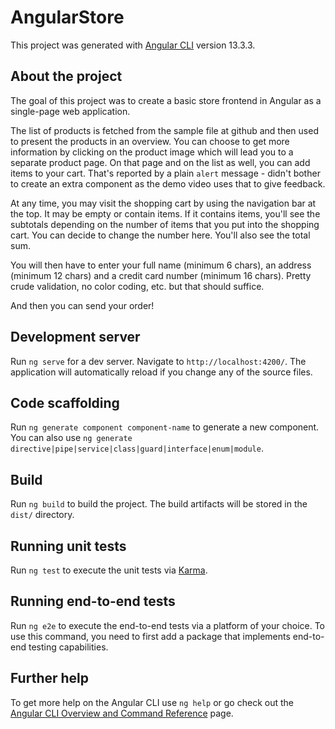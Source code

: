 # AngularStore

This project was generated with [Angular CLI](https://github.com/angular/angular-cli) version 13.3.3.

## About the project

The goal of this project was to create a basic store frontend in Angular as
a single-page web application.

The list of products is fetched from the sample file at github and then used
to present the products in an overview. You can choose to get more information
by clicking on the product image which will lead you to a separate product page.
On that page and on the list as well, you can add items to your cart. That's
reported by a plain `alert` message - didn't bother to create an extra
component as the demo video uses that to give feedback.

At any time, you may visit the shopping cart by using the navigation bar at the
top. It may be empty or contain items. If it contains items, you'll see the
subtotals depending on the number of items that you put into the shopping cart.
You can decide to change the number here. You'll also see the total sum.

You will then have to enter your full name (minimum 6 chars), an address
(minimum 12 chars) and a credit card number (minimum 16 chars). Pretty crude
validation, no color coding, etc. but that should suffice.

And then you can send your order!

## Development server

Run `ng serve` for a dev server. Navigate to `http://localhost:4200/`. The application will automatically reload if you change any of the source files.

## Code scaffolding

Run `ng generate component component-name` to generate a new component. You can also use `ng generate directive|pipe|service|class|guard|interface|enum|module`.

## Build

Run `ng build` to build the project. The build artifacts will be stored in the `dist/` directory.

## Running unit tests

Run `ng test` to execute the unit tests via [Karma](https://karma-runner.github.io).

## Running end-to-end tests

Run `ng e2e` to execute the end-to-end tests via a platform of your choice. To use this command, you need to first add a package that implements end-to-end testing capabilities.

## Further help

To get more help on the Angular CLI use `ng help` or go check out the [Angular CLI Overview and Command Reference](https://angular.io/cli) page.
